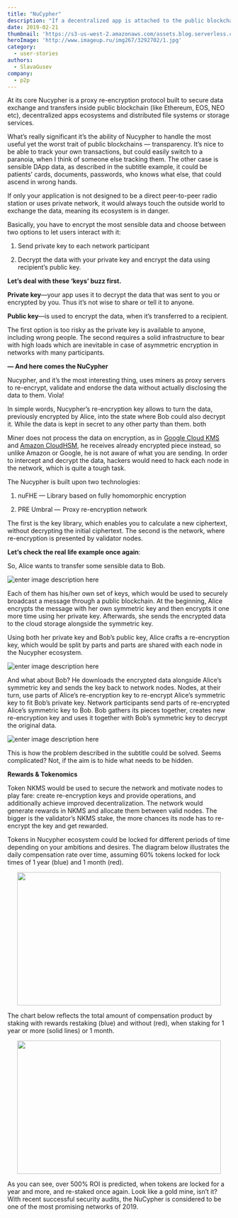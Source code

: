 ```yaml
---
title: "NuCypher"
description: "If a decentralized app is attached to the public blockchain, all sensible client information would initially be available to everyone. Encryption doesn’t completely solve the problem. Nucypher’s here to help us out."
date: 2019-02-21
thumbnail: 'https://s3-us-west-2.amazonaws.com/assets.blog.serverless.com/top-3/top-3-thumbnail.png'
heroImage: 'http://www.imageup.ru/img267/3292702/1.jpg'
category:
  - user-stories
authors: 
  - SlavaGusev
company: 
  - p2p
---
```


At its core Nucypher is a proxy re-encryption protocol built to secure data exchange and transfers inside public blockchain (like Ethereum, EOS, NEO etc), decentralized apps ecosystems and distributed file systems or storage services.

What’s really significant it’s the ability of Nucypher to handle the most useful yet the worst trait of public blockchains — transparency. It’s nice to be able to track your own transactions, but could easily switch to a paranoia, when I think of someone else tracking them. The other case is sensible DApp data, as described in the subtitle example, it could be patients’ cards, documents, passwords, who knows what else, that could ascend in wrong hands.  

If only your application is not designed to be a direct peer-to-peer radio station or uses private network, it would always touch the outside world to exchange the data, meaning its ecosystem is in danger.  

Basically, you have to encrypt the most sensible data and choose between two options to let users interact with it:

1.  Send private key to each network participant
    
2.  Decrypt the data with your private key and encrypt the data using recipient’s public key.

**Let’s deal with these ‘keys’ buzz first.**  

**Private key**—your app uses it to decrypt the data that was sent to you or encrypted by you. Thus it’s not wise to share or tell it to anyone. 

**Public key**—is used to encrypt the data, when it’s transferred to a recipient.  

The first option is too risky as the private key is available to anyone, including wrong people. The second requires a solid infrastructure to bear with high loads which are inevitable in case of asymmetric encryption in networks with many participants. 

**— And here comes the NuCypher**

Nucypher, and it’s the most interesting thing, uses miners as proxy servers to re-encrypt, validate and endorse the data without actually disclosing the data to them. Viola!

In simple words, Nucypher’s re-encryption key allows to turn the data, previously encrypted by Alice, into the state where Bob could also decrypt it. While the data is kept in secret to any other party than them. both  

Miner does not process the data on encryption, as in  [Google Cloud KMS](https://cloud.google.com/kms/) and [Amazon CloudHSM](https://aws.amazon.com/ru/cloudhsm/), he receives already encrypted piece instead, so unlike Amazon or Google, he is not aware of what you are sending. In order to intercept and decrypt the data, hackers would need to hack each node in the network, which is quite a tough task.

The Nucypher is built upon two technologies:

1.  nuFHE — Library based on fully homomorphic encryption
    
2.  PRE Umbral —  Proxy re-encryption network 

The first is the key library, which enables you to calculate a new ciphertext, without decrypting the initial ciphertext. The second is the network, where re-encryption is presented by validator nodes.  

**Let’s check the real life example once again**: 

So, Alice wants to transfer some sensible data to Bob.

![enter image description here](http://www.imageup.ru/img267/3292703/2.jpg)

Each of them has his/her own set of keys, which would be used to securely broadcast a message through a public blockchain. At the beginning, Alice encrypts the message with her own symmetric key and then encrypts it one more time using her private key. Afterwards, she sends the encrypted data to the cloud storage alongside the symmetric key.

Using both her private key and Bob’s public key, Alice crafts a re-encryption key, which would be split by parts and parts are shared with each node in the Nucypher ecosystem.

![enter image description here](http://www.imageup.ru/img267/3292709/3.png)

And what about Bob? He downloads the encrypted data alongside Alice’s symmetric key and sends the key back to network nodes. Nodes, at their turn, use parts of Alice’s re-encryption key to re-encrypt Alice’s symmetric key to fit Bob’s private key. Network participants send parts of re-encrypted Alice’s symmetric key to Bob. Bob gathers its pieces together, creates new re-encryption key and uses it together with Bob’s symmetric key to decrypt the original data.

![enter image description here](http://www.imageup.ru/img267/3292711/4.jpg)

This is how the problem described in the subtitle could be solved. Seems complicated? Not, if the aim is to hide what needs to be hidden. 

**Rewards & Tokenomics**

Token NKMS would be used to secure the network and motivate nodes to play fare: create re-encryption keys and provide operations, and additionally achieve improved decentralization. The network would generate rewards in NKMS and allocate them between valid nodes. The bigger is the validator’s NKMS stake, the more chances its node has to re-encrypt the key and get rewarded.  

Tokens in Nucypher ecosystem could be locked for different periods of time depending on your ambitions and desires. The diagram below illustrates the daily compensation rate over time, assuming 60% tokens locked for lock times of 1 year (blue) and 1 month (red).

<p align="center">
  <img width="460" height="300" src="http://www.imageup.ru/img267/3292712/5.jpg">
</p>

The chart below reflects the total amount of compensation product by staking with rewards restaking (blue) and without (red), when staking for 1 year or more (solid lines) or 1 month.

<p align="center">
  <img width="460" height="300" src="http://www.imageup.ru/img267/3292713/6.jpg">
</p>

As you can see, over 500% ROI is predicted, when tokens are locked for a year and more, and re-staked once again. Look like a gold mine, isn’t it? With recent successful security audits, the NuCypher is considered to be one of the most promising networks of 2019.
